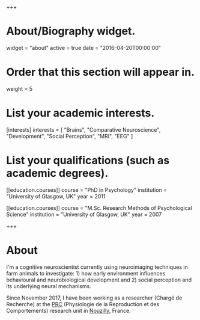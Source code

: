 +++
# About/Biography widget.
widget = "about"
active = true
date = "2016-04-20T00:00:00"

# Order that this section will appear in.
weight = 5

# List your academic interests.
[interests]
  interests = [
  "Brains",
  "Comparative Neuroscience",
  "Development",
  "Social Perception",
  "MRI",
  "EEG"
  ]

# List your qualifications (such as academic degrees).
[[education.courses]]
  course = "PhD in Psychology"
  institution = "University of Glasgow, UK"
  year = 2011

  [[education.courses]]
    course = "M.Sc. Research Methods of Psychological Science"
    institution = "University of Glasgow, UK"
    year = 2007

+++

# About
I'm a cognitive neuroscientist currently using neuroimaging techniques in farm
animals to investigate: 1) how early environment influences behavioural and
neurobiological development and 2) social perception and its underlying neural mechanisms.

Since November 2017, I have been working as a researcher (Chargé de Recherche) at
the [PRC](https://www6.val-de-loire.inra.fr/physiologie_reproduction_comportements) (Physiologie de la Reproduction et des Comportements) research unit in [Nouzilly](https://www.google.com/maps/place/Inra+Centre+Val+De+Loire/@47.544757,0.782861,15z/data=!4m5!3m4!1s0x0:0xe0400dff4907150e!8m2!3d47.544757!4d0.782861), France. 
